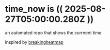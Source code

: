 # time_now is (( 2025-08-27T05:00:00.280Z ))

an automated repo that shows the currnent time

inspired by [breakingheatmap](https://github.com/breakingheatmap/breakingheatmap)
